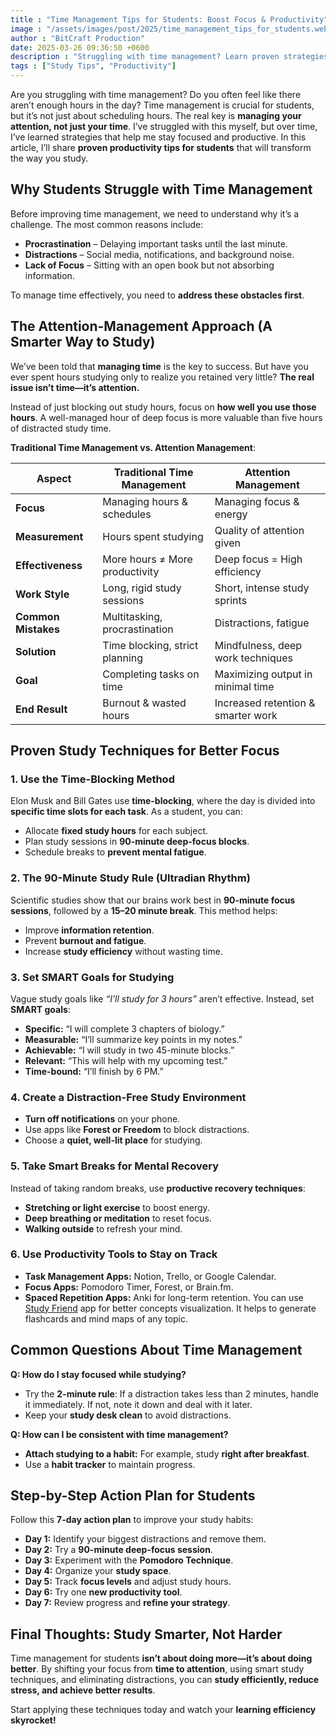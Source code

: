 ```yaml
---
title : "Time Management Tips for Students: Boost Focus & Productivity"
image : "/assets/images/post/2025/time_management_tips_for_students.webp"
author : "BitCraft Production"
date: 2025-03-26 09:36:50 +0600
description : "Struggling with time management? Learn proven strategies to boost focus, productivity, and study efficiency. Discover smart techniques to manage attention, not just time!"
tags : ["Study Tips", "Productivity"]
---
```


Are you struggling with time management? Do you often feel like there aren’t enough hours in the day? Time management is crucial for students, but it’s not just about scheduling hours. The real key is **managing your attention, not just your time**. I’ve struggled with this myself, but over time, I’ve learned strategies that help me stay focused and productive. In this article, I’ll share **proven productivity tips for students** that will transform the way you study.

## Why Students Struggle with Time Management

Before improving time management, we need to understand why it’s a challenge. The most common reasons include:

- **Procrastination** – Delaying important tasks until the last minute.
- **Distractions** – Social media, notifications, and background noise.
- **Lack of Focus** – Sitting with an open book but not absorbing information.

To manage time effectively, you need to **address these obstacles first**.

## The Attention-Management Approach (A Smarter Way to Study)

We’ve been told that **managing time** is the key to success. But have you ever spent hours studying only to realize you retained very little? **The real issue isn’t time—it’s attention.**

Instead of just blocking out study hours, focus on **how well you use those hours**. A well-managed hour of deep focus is more valuable than five hours of distracted study time.

**Traditional Time Management vs. Attention Management**:  

| **Aspect**                 | **Traditional Time Management** | **Attention Management** |
|----------------------------|--------------------------------|-------------------------|
| **Focus**                  | Managing hours & schedules    | Managing focus & energy |
| **Measurement**            | Hours spent studying         | Quality of attention given |
| **Effectiveness**          | More hours ≠ More productivity | Deep focus = High efficiency |
| **Work Style**             | Long, rigid study sessions   | Short, intense study sprints |
| **Common Mistakes**        | Multitasking, procrastination | Distractions, fatigue |
| **Solution**               | Time blocking, strict planning | Mindfulness, deep work techniques |
| **Goal**                   | Completing tasks on time     | Maximizing output in minimal time |
| **End Result**             | Burnout & wasted hours       | Increased retention & smarter work |


## Proven Study Techniques for Better Focus

### 1. Use the **Time-Blocking Method**
Elon Musk and Bill Gates use **time-blocking**, where the day is divided into **specific time slots for each task**. As a student, you can:

- Allocate **fixed study hours** for each subject.
- Plan study sessions in **90-minute deep-focus blocks**.
- Schedule breaks to **prevent mental fatigue**.

### 2. The **90-Minute Study Rule (Ultradian Rhythm)**
Scientific studies show that our brains work best in **90-minute focus sessions**, followed by a **15–20 minute break**. This method helps:

- Improve **information retention**.
- Prevent **burnout and fatigue**.
- Increase **study efficiency** without wasting time.

### 3. Set **SMART Goals** for Studying
Vague study goals like *“I’ll study for 3 hours”* aren’t effective. Instead, set **SMART goals**:

- **Specific:** “I will complete 3 chapters of biology.”  
- **Measurable:** “I’ll summarize key points in my notes.”  
- **Achievable:** “I will study in two 45-minute blocks.”  
- **Relevant:** “This will help with my upcoming test.”  
- **Time-bound:** “I’ll finish by 6 PM.”  

### 4. Create a Distraction-Free Study Environment
- **Turn off notifications** on your phone.
- Use apps like **Forest or Freedom** to block distractions.
- Choose a **quiet, well-lit place** for studying.

### 5. Take Smart Breaks for Mental Recovery
Instead of taking random breaks, use **productive recovery techniques**:
- **Stretching or light exercise** to boost energy.
- **Deep breathing or meditation** to reset focus.
- **Walking outside** to refresh your mind.

### 6. Use Productivity Tools to Stay on Track
- **Task Management Apps:** Notion, Trello, or Google Calendar.
- **Focus Apps:** Pomodoro Timer, Forest, or Brain.fm.
- **Spaced Repetition Apps:** Anki for long-term retention.
You can use [Study Friend](https://play.google.com/store/apps/details?id=com.studyfriend.mobile) app for better concepts visualization. It helps to generate flashcards and mind maps of any topic.

## Common Questions About Time Management

**Q: How do I stay focused while studying?**
- Try the **2-minute rule**: If a distraction takes less than 2 minutes, handle it immediately. If not, note it down and deal with it later.
- Keep your **study desk clean** to avoid distractions.

**Q: How can I be consistent with time management?**
- **Attach studying to a habit:** For example, study **right after breakfast**.
- Use a **habit tracker** to maintain progress.

## Step-by-Step Action Plan for Students

Follow this **7-day action plan** to improve your study habits:
- **Day 1:** Identify your biggest distractions and remove them.
- **Day 2:** Try a **90-minute deep-focus session**.
- **Day 3:** Experiment with the **Pomodoro Technique**.
- **Day 4:** Organize your **study space**.
- **Day 5:** Track **focus levels** and adjust study hours.
- **Day 6:** Try one **new productivity tool**.
- **Day 7:** Review progress and **refine your strategy**.

## Final Thoughts: Study Smarter, Not Harder

Time management for students **isn’t about doing more—it’s about doing better**. By shifting your focus from **time to attention**, using smart study techniques, and eliminating distractions, you can **study efficiently, reduce stress, and achieve better results**.

Start applying these techniques today and watch your **learning efficiency skyrocket!** 
